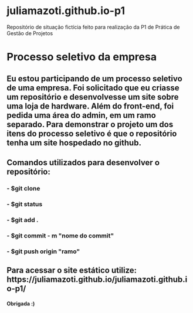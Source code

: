 # juliamazoti.github.io-p1
Repositório de situação fictícia feito para realização da P1 de Prática de Gestão de Projetos

<h1>Processo seletivo da empresa</h1>
<h2>Eu estou participando de um processo seletivo de uma empresa. 
Foi solicitado que eu criasse um repositório 
e desenvolvesse um site sobre uma loja de hardware. 
Além do front-end, foi pedida uma área do admin, em um ramo separado. Para demonstrar o projeto um 
dos itens do processo seletivo é que o repositório tenha um site hospedado no github. </h2>

<h2>Comandos utilizados para desenvolver o repositório:</h2>
<h3> - $git clone </h3>
<h3> - $git status </h3>
<h3> - $git add . </h3>
<h3> - $git commit - m "nome do commit" </h3>
<h3> - $git push origin "ramo" </h3>

<h2>Para acessar o site estático utilize: https://juliamazoti.github.io/juliamazoti.github.io-p1/</h2>

<h4>Obrigada :)</h4>

